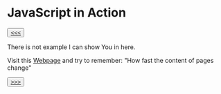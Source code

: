 # JavaScript in Action

<button>[<<<](./01.1_README.md)</button>


There is not example I can show You in here. 

Visit this [Webpage](https://wiki.odicforcesounds.com/v/) and try to remember: "How fast the content of pages change"

<button>[>>>](./01.3_README.md)</button>

